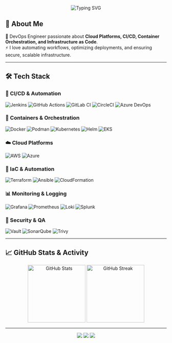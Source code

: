 <!-- Typing SVG -->
<p align="center">
  <img src="https://readme-typing-svg.demolab.com?size=30&duration=4000&pause=1000&color=00F7FF&center=true&vCenter=true&width=650&lines=Hey%2C+I'm+Naveen+Pinumalla;🚀+DevOps+Engineer;☁️+Cloud+Enthusiast;⚡+Automation+Expert;🛠️+CI%2FCD+Specialist;📦+Kubernetes+%7C+IaC" alt="Typing SVG" />
</p>

## 🚀 About Me  
💼 DevOps Engineer passionate about **Cloud Platforms, CI/CD, Container Orchestration, and Infrastructure as Code**.  
⚡ I love automating workflows, optimizing deployments, and ensuring secure, scalable infrastructure.

---

## 🛠️ Tech Stack

### 🚦 CI/CD & Automation
![Jenkins](https://img.shields.io/badge/Jenkins-D24939?style=for-the-badge&logo=jenkins&logoColor=white)
![GitHub Actions](https://img.shields.io/badge/GitHub_Actions-2088FF?style=for-the-badge&logo=github-actions&logoColor=white)
![GitLab CI](https://img.shields.io/badge/GitLab_CI-FC6D26?style=for-the-badge&logo=gitlab&logoColor=white)
![CircleCI](https://img.shields.io/badge/CircleCI-343434?style=for-the-badge&logo=circleci&logoColor=white)
![Azure DevOps](https://img.shields.io/badge/Azure_DevOps-0078D7?style=for-the-badge&logo=azure-devops&logoColor=white)

### 🐳 Containers & Orchestration
![Docker](https://img.shields.io/badge/Docker-2496ED?style=for-the-badge&logo=docker&logoColor=white)
![Podman](https://img.shields.io/badge/Podman-892CA0?style=for-the-badge&logo=podman&logoColor=white)
![Kubernetes](https://img.shields.io/badge/Kubernetes-326CE5?style=for-the-badge&logo=kubernetes&logoColor=white)
![Helm](https://img.shields.io/badge/Helm-0F1689?style=for-the-badge&logo=helm&logoColor=white)
![EKS](https://img.shields.io/badge/AWS_EKS-FF9900?style=for-the-badge&logo=amazon-eks&logoColor=white)

### ☁️ Cloud Platforms
![AWS](https://img.shields.io/badge/AWS-FF9900?style=for-the-badge&logo=amazonaws&logoColor=white)
![Azure](https://img.shields.io/badge/Azure-0078D7?style=for-the-badge&logo=microsoft-azure&logoColor=white)

### 📜 IaC & Automation
![Terraform](https://img.shields.io/badge/Terraform-623CE4?style=for-the-badge&logo=terraform&logoColor=white)
![Ansible](https://img.shields.io/badge/Ansible-EE0000?style=for-the-badge&logo=ansible&logoColor=white)
![CloudFormation](https://img.shields.io/badge/CloudFormation-FF4F00?style=for-the-badge&logo=amazon-aws&logoColor=white)

### 📊 Monitoring & Logging
![Grafana](https://img.shields.io/badge/Grafana-F46800?style=for-the-badge&logo=grafana&logoColor=white)
![Prometheus](https://img.shields.io/badge/Prometheus-E6522C?style=for-the-badge&logo=prometheus&logoColor=white)
![Loki](https://img.shields.io/badge/Loki-00B300?style=for-the-badge&logo=grafana&logoColor=white)
![Splunk](https://img.shields.io/badge/Splunk-000000?style=for-the-badge&logo=splunk&logoColor=white)

### 🔐 Security & QA
![Vault](https://img.shields.io/badge/HashiCorp_Vault-000000?style=for-the-badge&logo=vault&logoColor=white)
![SonarQube](https://img.shields.io/badge/SonarQube-4E9BCD?style=for-the-badge&logo=sonarqube&logoColor=white)
![Trivy](https://img.shields.io/badge/Trivy-1904DA?style=for-the-badge&logo=aqua&logoColor=white)

---

## 📈 GitHub Stats & Activity
<p align="center">
  <img src="https://github-readme-stats.vercel.app/api?username=Pinumallanaveen&show_icons=true&theme=tokyonight" alt="GitHub Stats" height="180" />
  <img src="https://github-readme-streak-stats.herokuapp.com/?user=Pinumallanaveen&theme=tokyonight" alt="GitHub Streak" height="180" />
</p>

---
<p align="center">
  <a href="mailto:naveenp5792@gmail.com"><img src="https://img.shields.io/badge/Email-D14836?style=for-the-badge&logo=gmail&logoColor=white"></a>
  <a href="www.linkedin.com/in/naveen-pinumalla-5655a3235"><img src="https://img.shields.io/badge/LinkedIn-0077B5?style=for-the-badge&logo=linkedin&logoColor=white"></a>
  <a href="https://github.com/Pinumallanaveen"><img src="https://img.shields.io/badge/GitHub-100000?style=for-the-badge&logo=github&logoColor=white"></a>
</p>

